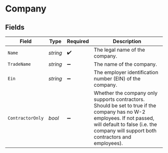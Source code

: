 # Company


## Fields

| Field                                                                                                                                                                                                          | Type                                                                                                                                                                                                           | Required                                                                                                                                                                                                       | Description                                                                                                                                                                                                    |
| -------------------------------------------------------------------------------------------------------------------------------------------------------------------------------------------------------------- | -------------------------------------------------------------------------------------------------------------------------------------------------------------------------------------------------------------- | -------------------------------------------------------------------------------------------------------------------------------------------------------------------------------------------------------------- | -------------------------------------------------------------------------------------------------------------------------------------------------------------------------------------------------------------- |
| `Name`                                                                                                                                                                                                         | *string*                                                                                                                                                                                                       | :heavy_check_mark:                                                                                                                                                                                             | The legal name of the company.                                                                                                                                                                                 |
| `TradeName`                                                                                                                                                                                                    | *string*                                                                                                                                                                                                       | :heavy_minus_sign:                                                                                                                                                                                             | The name of the company.                                                                                                                                                                                       |
| `Ein`                                                                                                                                                                                                          | *string*                                                                                                                                                                                                       | :heavy_minus_sign:                                                                                                                                                                                             | The employer identification number (EIN) of the company.                                                                                                                                                       |
| `ContractorOnly`                                                                                                                                                                                               | *bool*                                                                                                                                                                                                         | :heavy_minus_sign:                                                                                                                                                                                             | Whether the company only supports contractors. Should be set to true if the company has no W-2 employees. If not passed, will default to false (i.e. the company will support both contractors and employees). |